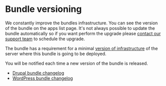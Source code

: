 # Bundle versioning

We constantly improve the bundles infrastructure. You can see the version of the bundle on the apps list page. It's not always possible to update the bundle automatically so if you want perform the upgrade please [contact our support team](../../product/support.md) to schedule the upgrade.
 
The bundle has a requirement for a minimal [version of infrastructure](../versioning.md) of the server where this bundle is going to be deployed.

You will be notified each time a new version of the bundle is released.

* [Drupal bundle changelog](drupal/changelog.md)
* [WordPress bundle changelog](wordpress/changelog.md)